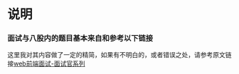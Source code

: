 # 说明
### 面试与八股内的题目基本来自和参考以下链接
这里我对其内容做了一定的精简，如果有不明白的，或者错误之处，请参考原文链接<a href="https://vue3js.cn/interview/">web前端面试-面试官系列 </a>